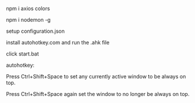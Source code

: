 npm i axios colors

npm i nodemon -g

setup configuration.json

install autohotkey.com and run the .ahk file

click start.bat

autohotkey:

Press Ctrl+Shift+Space to set any currently active window to be always on top.

Press Ctrl+Shift+Space again set the window to no longer be always on top.
